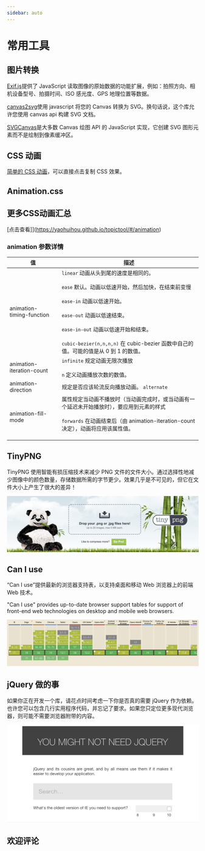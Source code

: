 ```yaml
---
sidebar: auto
---
```


# 常用工具

## 图片转换

<ClientOnly>
  <base64Canvas/>
</ClientOnly>

[Exif.js](http://code.ciaoca.com/javascript/exif-js/)提供了 JavaScript 读取图像的原始数据的功能扩展，例如：拍照方向、相机设备型号、拍摄时间、ISO 感光度、GPS 地理位置等数据。

[canvas2svg](https://github.com/gliffy/canvas2svg)使用 javascript 将您的 Canvas 转换为 SVG。换句话说，这个库允许您使用 canvas api 构建 SVG 文档。

[SVGCanvas](http://svgkit.sourceforge.net/SVGCanvas.html)是大多数 Canvas 绘图 API 的 JavaScript 实现，它创建 SVG 图形元素而不是绘制到像素缓冲区。

## CSS 动画

[简单的 CSS 动画](https://cssfx.dev/)，可以直接点击复制 CSS 效果。

## Animation.css

<ClientOnly>
  <animation/>
</ClientOnly>

## 更多CSS动画汇总

[点击查看]](https://yaohuihou.github.io/topictool/#/animation)

### animation 参数详情

| 值                        | 描述                                                                                                                                                                                                                                                                                                                 |
| ------------------------- | -------------------------------------------------------------------------------------------------------------------------------------------------------------------------------------------------------------------------------------------------------------------------------------------------------------------- |
| animation-timing-function | `linear` 动画从头到尾的速度是相同的。 <br><br> `ease` 默认。动画以低速开始，然后加快，在结束前变慢 <br><br> `ease-in` 动画以低速开始。 <br><br>`ease-out` 动画以低速结束。<br><br> `ease-in-out` 动画以低速开始和结束。<br><br> `cubic-bezier(n,n,n,n)` 在 cubic-bezier 函数中自己的值。可能的值是从 0 到 1 的数值。 |
| animation-iteration-count | `infinite` 规定动画无限次播放 <br><br> `n` 定义动画播放次数的数值。                                                                                                                                                                                                                                                  |
| animation-direction       | 规定是否应该轮流反向播放动画。 `alternate`                                                                                                                                                                                                                                                                           |
| animation-fill-mode       | 属性规定当动画不播放时（当动画完成时，或当动画有一个延迟未开始播放时），要应用到元素的样式 <br><br> `forwards` 在动画结束后（由 animation-iteration-count 决定），动画将应用该属性值。 <br><br>                                                                                                                      |

## TinyPNG

TinyPNG 使用智能有损压缩技术来减少 PNG 文件的文件大小。通过选择性地减少图像中的颜色数量，存储数据所需的字节更少。效果几乎是不可见的，但它在文件大小上产生了很大的差异！

[![上传图片](./tinypng.jpg)](https://tinypng.com/)

## Can I use

“Can I use”提供最新的浏览器支持表，以支持桌面和移动 Web 浏览器上的前端 Web 技术。

"Can I use" provides up-to-date browser support tables for support of front-end web technologies on desktop and mobile web browsers.

[![兼容](./jianrong.jpg)](https://caniuse.com/)

## jQuery 做的事

如果你正在开发一个库，请花点时间考虑一下你是否真的需要 jQuery 作为依赖。也许您可以包含几行实用程序代码，并忘记了要求。如果您只定位更多现代浏览器，则可能不需要浏览器附带的内容。

[![jQuery](./jquery.jpg)](http://youmightnotneedjquery.com/)

## 欢迎评论

<!-- 评论 -->
<ClientOnly>
  <livere/>
</ClientOnly>
